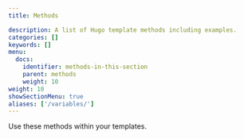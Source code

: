 ```yaml
---
title: Methods

description: A list of Hugo template methods including examples.
categories: []
keywords: []
menu:
  docs:
    identifier: methods-in-this-section
    parent: methods
    weight: 10
weight: 10
showSectionMenu: true
aliases: ['/variables/']
---
```


Use these methods within your templates.
